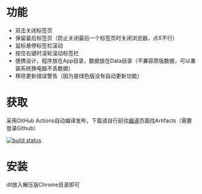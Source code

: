 # 功能
- 双击关闭标签页
- 保留最后标签页（防止关闭最后一个标签页时关闭浏览器，点X不行）
- 鼠标悬停标签栏滚动
- 按住右键时滚轮滚动标签栏
- 便携设计，程序放在App目录，数据放在Data目录（不兼容原版数据，可以重装系统换电脑不丢数据）
- 移除更新错误警告（因为是绿色版没有自动更新功能）
# 获取
采用GitHub Actions自动编译发布，下载请自行前往[编译](https://github.com/shuax/chrome_plus/actions)页面找Artifacts（需要登录Github）

[![build status](https://github.com/shuax/chrome_plus/actions/workflows/build.yml/badge.svg)](https://github.com/shuax/chrome_plus/actions/workflows/build.yml)
# 安装
dll放入解压版Chrome目录即可
